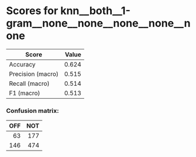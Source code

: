 # Scores for knn__both__1-gram__none__none__none__none__none
|      Score      |Value|
|-----------------|----:|
|Accuracy         |0.624|
|Precision (macro)|0.515|
|Recall (macro)   |0.514|
|F1 (macro)       |0.513|

### Confusion matrix:
|OFF|NOT|
|--:|--:|
| 63|177|
|146|474|
